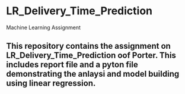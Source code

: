 # LR_Delivery_Time_Prediction
Machine Learning Assignment

## This repository contains the assignment on LR_Delivery_Time_Prediction oof Porter. This includes report file and a pyton file demonstrating the anlaysi and model building using linear regression.
